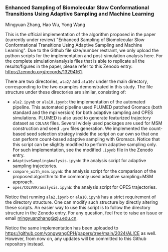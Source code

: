 ### Enhanced Sampling of Biomolecular Slow Conformational Transitions Using Adaptive Sampling and Machine Learning

Mingyuan Zhang, Hao Wu, Yong Wang

This is the official implementation of the algorithm proposed in the paper (currently under review) "Enhanced Sampling of Biomolecular Slow Conformational Transitions Using Adaptive Sampling and Machine Learning". Due to the Github file size/number restraint, we only upload the python scripts for the implementation and post-simulation analysis here. For the complete simulation/analysis files that is able to replicate all the results/figures in the paper, please refer to this Zenodo entry: https://zenodo.org/records/13294161.

There are two directories, `ala2/` and `ala10/` under the main directory, corresponding to the two examples demonstrated in this study. The file structure under these directories are similar, consisting of:

- `ala2.ipynb` or `ala10.ipynb`: the implementation of the automated pipeline. This automated pipeline used PLUMED patched Gromacs (both standard and the mpi version) for both adaptive sampling and OPES simulations. PLUMED is also used to generate featurized trajectory dataset as `COLVAR` files. Several widely used packages are used for MSM construction and seed `.gro` files generation. We implemented the count-based seed selection strategy inside the script on our own so that one can perform count-based adaptive sampling with Gromacs. Notice that this script can be slightly modified to perform adaptive sampling only. For such implementation, see the modified `.ipynb` file in the Zenodo entry.
- `AdaptiveSamplingAnalysis.ipynb`: the analysis script for adaptive sampling trajectories.
- `compare_with_msm.ipynb`: the analysis script for the comparison of the proposed algorithm to the commonly used adaptive sampling+MSM approach.
- `opes/COLVAR/analysis.ipynb`: the analysis script for OPES trajectories.

Notice that running `ala2.ipynb` or `ala10.ipynb` has a strict requirement of the directory structure. One can modify such structure by directly altering these scripts. An easier way to use this script is to follow the directory structure in the Zenodo entry. For any question, feel free to raise an issue or email mingyuanzhang@zju.edu.cn.

Notice the same implementation has been uploaded to https://github.com/yongwangCPH/papers/tree/main/2024/ALICE as well. However, from now on, any updates will be committed to this Github repository instead.
